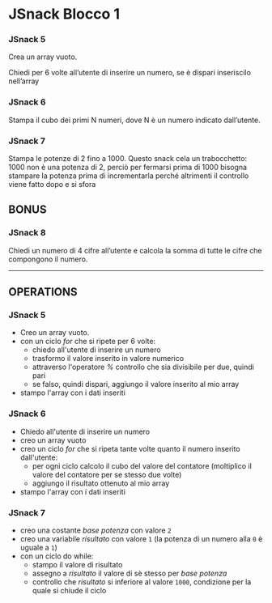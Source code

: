 JSnack Blocco 1
===
### JSnack 5
 Crea un array vuoto.

 Chiedi per 6 volte all’utente di inserire un numero,
 se è dispari inseriscilo nell’array

### JSnack 6
 Stampa il cubo dei primi N numeri, dove N è un numero indicato dall’utente.

### JSnack 7
 Stampa le potenze di 2 fino a 1000.
 Questo snack cela un trabocchetto:  1000 non è una potenza di 2, perciò per fermarsi prima di 1000 bisogna stampare la potenza prima di incrementarla
 perché altrimenti il controllo viene fatto dopo e si sfora
## BONUS
### JSnack 8
 Chiedi un numero di 4 cifre all’utente
 e calcola la somma di tutte le cifre che compongono il numero.

 ---
## OPERATIONS
### JSnack 5
- Creo un array vuoto.
- con un ciclo *for* che si ripete per 6 volte:
  - chiedo all'utente di inserire un numero
  - trasformo il valore inserito in valore numerico
  - attraverso l'operatore *%* controllo che sia divisibile per due, quindi pari
  - se falso, quindi dispari, aggiungo il valore inserito al mio array
- stampo l'array con i dati inseriti
### JSnack 6
- Chiedo all'utente di inserire un numero
- creo un array vuoto
- creo un ciclo *for* che si ripeta tante volte quanto il numero inserito dall'utente:
  - per ogni ciclo calcolo il cubo del valore del contatore (moltiplico il valore del contatore per se stesso due volte)
  - aggiungo il risultato ottenuto al mio array
- stampo l'array con i dati inseriti
### JSnack 7
- creo una costante *base potenza* con valore `2`
- creo una variabile *risultato* con valore `1` (la potenza di un numero alla `0` è uguale a `1`)
- con un ciclo do while:
  - stampo il valore di risultato
  - assegno a *risultato* il valore di sè stesso per *base potenza*
  - controllo che *risultato* si inferiore al valore `1000`, condizione per la quale si chiude il ciclo
